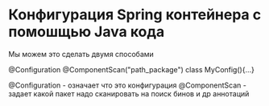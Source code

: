 # Конфигурация Spring контейнера с помошщью Java кода

Мы можем это сделать двумя способами

@Configuration
@ComponentScan("path_package")
class MyConfig(){...}

@Configuration - означает что это конфигурация
@ComponentScan - задает какой пакет надо сканировать на поиск бинов и др аннотаций


